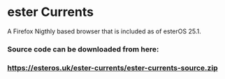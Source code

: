 # ester Currents
A Firefox Nigthly based browser that is included as of esterOS 25.1.

### Source code can be downloaded from here: 
### https://esteros.uk/ester-currents/ester-currents-source.zip
